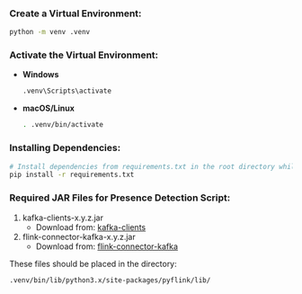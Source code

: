 ### Create a Virtual Environment:

```bash
python -m venv .venv
```

### Activate the Virtual Environment:

- **Windows**

  ```bash
  .venv\Scripts\activate
  ```

- **macOS/Linux**
  ```bash
  . .venv/bin/activate
  ```

### Installing Dependencies:

```bash
# Install dependencies from requirements.txt in the root directory while in the virtual environment
pip install -r requirements.txt
```

### Required JAR Files for Presence Detection Script:

1. kafka-clients-x.y.z.jar
   - Download from: [kafka-clients](https://mvnrepository.com/artifact/org.apache.kafka/kafka-clients)
1. flink-connector-kafka-x.y.z.jar
   - Download from: [flink-connector-kafka](https://mvnrepository.com/artifact/org.apache.flink/flink-connector-kafka)

These files should be placed in the directory:

`.venv/bin/lib/python3.x/site-packages/pyflink/lib/`
